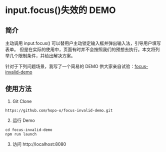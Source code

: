 # input.focus()失效的 DEMO

## 简介

主动调用 input.focus() 可以替用户主动锁定输入框并弹出输入法，引导用户填写表单。
但是在实际的使用中，页面有时并不会按照我们的预想去执行。本文将列举几个限制条件，并给出解决方案。

针对于下列问题场景，我写了一个简易的 DEMO 供大家亲自试验：[focus-invalid-demo](https://github.com/hopo-o/focus-invalid-demo)

## 使用方法

1. Git Clone

```shell
https://github.com/hopo-o/focus-invalid-demo.git
```

2. 运行 Demo

```shell
cd focus-invalid-demo
npm run launch
```

3. 访问 http://localhost:8080
